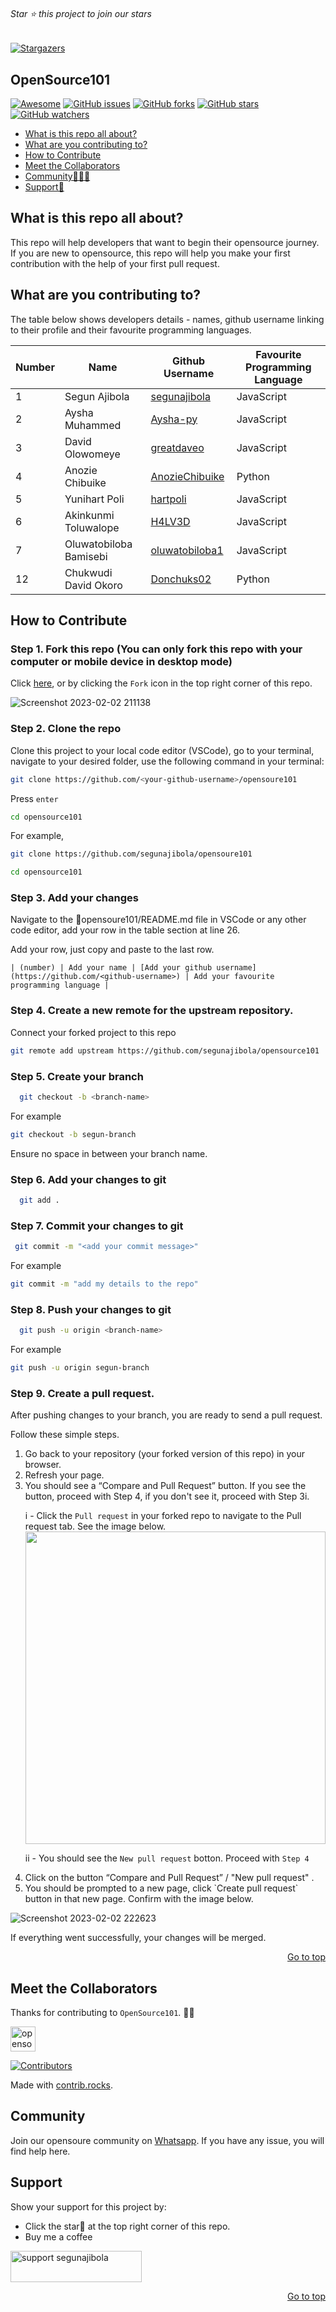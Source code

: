 <div id="top"></div>

<h6>Star ⭐ this project to join our stars</h6>

[![Stargazers](https://git-lister.onrender.com/api/stars/segunajibola/opensource101?limit=100)](https://github.com/segunajibola/OpenSource101)

<h2>OpenSource101</h2>

[![Awesome](https://cdn.rawgit.com/sindresorhus/awesome/d7305f38d29fed78fa85652e3a63e154dd8e8829/media/badge.svg)](https://github.com/sindresorhus/awesome)
[![GitHub issues](https://img.shields.io/github/issues/segunajibola/opensource101?style=plastic)](https://github.com/segunajibola/opensource101/issues)
[![GitHub forks](https://img.shields.io/github/forks/segunajibola/opensource101?style=plastic)](https://img.shields.io/github/forks/segunajibola/opensource101)
[![GitHub stars](https://img.shields.io/github/stars/segunajibola/opensource101?style=plastic)](https://img.shields.io/github/stars/segunajibola/opensource101)
[![GitHub watchers](https://img.shields.io/github/watchers/segunajibola/opensource101?style=plastic&label=Watch)](https://github.com/segunajibola/opensource101)

- [What is this repo all about?](#what-is-this-repo-all-about)
- [What are you contributing to?](#what-are-you-contributing-to)
- [How to Contribute](#how-to-Contribute)
- [Meet the Collaborators](#meet-the-Collaborators)
- [Community👨‍👩‍👦](#community)
- [Support💸](#support)

## What is this repo all about?

This repo will help developers that want to begin their opensource journey. If you are new to opensource, this repo will help you make your first contribution with the help of your first pull request.

## What are you contributing to?

The table below shows developers details - names, github username linking to their profile and their favourite programming languages.

<!-- TABLE SECTION -->

| Number | Name                 | Github Username                                     | Favourite Programming Language |
| ------ | -------------------- | --------------------------------------------------- | ------------------------------ |
| 1      | Segun Ajibola        | [segunajibola](https://github.com/segunajibola)     | JavaScript                     |
| 2      | Aysha Muhammed       | [Aysha-py](https://github.com/Aysha-py)             | JavaScript                     |
| 3      | David Olowomeye      | [greatdaveo](https://github.com/greatdaveo)         | JavaScript                     |
| 4      | Anozie Chibuike      | [AnozieChibuike](https://github.com/AnozieChibuike) | Python                         |
| 5      | Yunihart Poli        | [hartpoli](https://github.com/hartpoli/)            | JavaScript                     |
| 6      | Akinkunmi Toluwalope | [H4LV3D](https://github.com/H4LV3D)                 | JavaScript                     |
| 7 | Oluwatobiloba Bamisebi | [oluwatobiloba1](https://github.com/oluwatobiloba1/) | JavaScript |
| 12 | Chukwudi David Okoro | [Donchuks02](https://github.com/Donchuks02) | Python |
<!-- TABLE SECTION ENDS -->

## How to Contribute

### Step 1. Fork this repo (You can only fork this repo with your computer or mobile device in desktop mode)

Click [here](https://github.com/segunajibola/opensource101/fork), or by clicking the `Fork` icon in the top right corner of this repo.

![Screenshot 2023-02-02 211138](https://user-images.githubusercontent.com/74687658/216455328-9b186a73-9846-4caf-a5fe-8d7bf68622fd.png)

### Step 2. Clone the repo

Clone this project to your local code editor (VSCode), go to your terminal, navigate to your desired folder, use the following command in your terminal:

```bash
git clone https://github.com/<your-github-username>/opensoure101
```

Press `enter`

```bash
cd opensource101
```

For example,

```bash
git clone https://github.com/segunajibola/opensoure101
```

```bash
cd opensource101
```

### Step 3. Add your changes

Navigate to the 📁opensoure101/README.md file in VSCode or any other code editor, add your row in the table section at line 26.

Add your row, just copy and paste to the last row.

`| (number) | Add your name | [Add your github username](https://github.com/<github-username>) | Add your favourite programming language |`

### Step 4. Create a new remote for the upstream repository.

Connect your forked project to this repo

```bash
git remote add upstream https://github.com/segunajibola/opensource101
```

### Step 5. Create your branch

```bash
  git checkout -b <branch-name>
```

For example

```bash
git checkout -b segun-branch
```

Ensure no space in between your branch name.

### Step 6. Add your changes to git

```bash
  git add .
```

### Step 7. Commit your changes to git

```bash
 git commit -m "<add your commit message>"
```

For example

```bash
git commit -m "add my details to the repo"
```

### Step 8. Push your changes to git

```bash
  git push -u origin <branch-name>
```

For example

```bash
git push -u origin segun-branch
```

### Step 9. Create a pull request.

After pushing changes to your branch, you are ready to send a pull request.

Follow these simple steps.

<ol>
   <li> Go back to your repository (your forked version of this repo) in your browser.</li>

<li> Refresh your page.</li>
<li> You should see a “Compare and Pull Request” button. If you see the button, proceed with Step 4, if you don't see it, proceed with Step 3i. </li>

  i - Click the `Pull request` in your forked repo to navigate to the Pull request tab. See the image below.
   <img src="https://user-images.githubusercontent.com/74687658/216456265-056b7f44-6463-4063-be1b-9addc325b684.png" width="100%" height="500" style="display: block;" />

  ii - You should see the `New pull request` botton. Proceed with `Step 4`

<li> Click on the button “Compare and Pull Request” / "New pull request" .</li>
<li> You should be prompted to a new page, click `Create pull request` button in that new page. Confirm with the image below.</li>
</ol>

![Screenshot 2023-02-02 222623](https://user-images.githubusercontent.com/74687658/216455257-da7dd92b-ead5-4495-86f6-ad5bfb0016e8.png)

If everything went successfully, your changes will be merged.

<p align="right"><a href="#top">Go to top</a></p>

## Meet the Collaborators

Thanks for contributing to `OpenSource101`. 🙏🙏

<a href="https://github.com/segunajibola/opensource101/graphs/contributors">
  <img src="https://contrib.rocks/image?repo=segunajibola/opensource101" alt="opensource101 contributors" width="40" height="40"/>
</a>

[![Contributors](https://contrib.rocks/image?repo=segunajibola/opensource101)](https://github.com/segunajiola/opensource101/edit/main/README.md)


Made with [contrib.rocks](https://contrib.rocks).

## Community

Join our opensoure community on [Whatsapp](https://chat.whatsapp.com/J64W5DUF6UB7jYbcSHc616). If you have any issue, you will find help here.

## Support

Show your support for this project by:

- Click the star🌟 at the top right corner of this repo.
- Buy me a coffee
<div>
   <a href="https://www.buymeacoffee.com/segunajibola"> <img src="https://cdn.buymeacoffee.com/buttons/v2/default-yellow.png" height="50" width="210" alt="support segunajibola"/></a>
</div>

<p align="right"><a href="#top">Go to top</a></p>